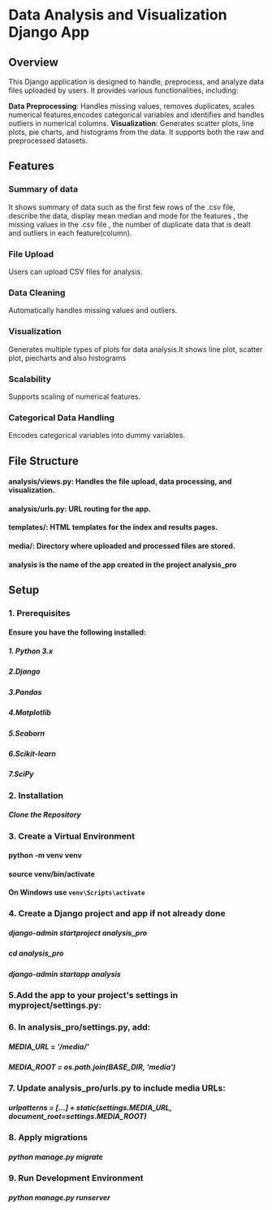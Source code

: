 # **Data Analysis and Visualization Django App**

## **Overview**
This Django application is designed to handle, preprocess, and analyze data files uploaded by users. It provides various functionalities, including:

**Data Preprocessing**: Handles missing values, removes duplicates, scales numerical features,encodes categorical variables and identifies and handles outliers in numerical columns.
**Visualization**: Generates scatter plots, line plots, pie charts, and histograms from the data. It supports both the raw and preprocessed datasets.

## Features
### Summary of data
It shows summary of data such as the first few rows of the .csv file, describe the data, display mean median and mode for the features , the missing values in the .csv file , the number of duplicate data that is dealt and outliers in each feature(column).
### **File Upload** 
Users can upload CSV files for analysis.
### Data Cleaning
Automatically handles missing values and outliers.
### Visualization
Generates multiple types of plots for data analysis.It shows line plot, scatter plot, piecharts and also histograms
### Scalability
Supports scaling of numerical features.
### Categorical Data Handling 
Encodes categorical variables into dummy variables.

## File Structure
#### analysis/views.py: Handles the file upload, data processing, and visualization.
#### analysis/urls.py: URL routing for the app.
#### templates/: HTML templates for the index and results pages.
#### media/: Directory where uploaded and processed files are stored.
#### analysis is the name of the app created in the project analysis_pro

## Setup
### 1. Prerequisites
#### Ensure you have the following installed:
##### 1. Python 3.x
##### 2.Django
##### 3.Pandas
##### 4.Matplotlib
##### 5.Seaborn
##### 6.Scikit-learn
##### 7.SciPy

### 2. Installation
##### Clone the Repository

### 3. Create a Virtual Environment
#### python -m venv venv
#### source venv/bin/activate  
#### On Windows use `venv\Scripts\activate`

### 4. Create a Django project and app if not already done
##### django-admin startproject analysis_pro
##### cd analysis_pro
##### django-admin startapp analysis

### 5.Add the app to your project's settings in myproject/settings.py:

### 6. In analysis_pro/settings.py, add: 
##### MEDIA_URL = '/media/'
##### MEDIA_ROOT = os.path.join(BASE_DIR, 'media')

### 7. Update analysis_pro/urls.py to include media URLs:
##### urlpatterns = [...] + static(settings.MEDIA_URL, document_root=settings.MEDIA_ROOT)

### 8. Apply migrations
##### python manage.py migrate

### 9. Run Development Environment
##### python manage.py runserver








